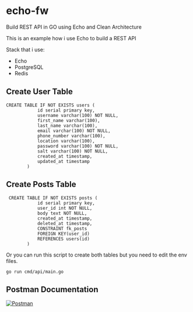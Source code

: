 # echo-fw
Build REST API in GO using Echo and Clean Architecture


This is an example how i use Echo to build a REST API

Stack that i use:
- Echo
- PostgreSQL
- Redis

## Create User Table
```
CREATE TABLE IF NOT EXISTS users (
            id serial primary key,
            username varchar(100) NOT NULL,
            first_name varchar(100),
            last_name varchar(100),
            email varchar(100) NOT NULL,
            phone_number varchar(100),
            location varchar(100),
            password varchar(100) NOT NULL,
            salt varchar(100) NOT NULL,
            created_at timestamp,
            updated_at timestamp
        )
```
## Create Posts Table
```
 CREATE TABLE IF NOT EXISTS posts (
            id serial primary key,
            user_id int NOT NULL,
            body text NOT NULL,
            created_at timestamp,
            deleted_at timestamp,
            CONSTRAINT fk_posts
            FOREIGN KEY(user_id)
            REFERENCES users(id)
        )
```
Or you can run this script to create both tables but you need to edit the env files.
```
go run cmd/api/main.go
```

## Postman Documentation
[![Postman](https://cdn.iconscout.com/icon/free/png-512/free-postman-3521648-2945092.png?f=avif&w=32)](https://documenter.getpostman.com/view/13820554/2s93eZzBrj)